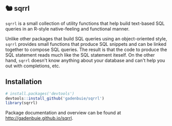 
🐿 sqrrl
-------

`sqrrl` is a small collection of utility functions that help build text-based SQL queries in an R-style native-feeling and functional manner.

Unlike other packages that build SQL queries using an object-oriented style, `sqrrl` provides small functions that produce SQL snippets and can be linked together to compose SQL queries. The result is that the code to produce the SQL statement reads much like the SQL statement iteself. On the other hand, `sqrrl` doesn't know anything about your database and can't help you out with completions, etc.

Installation
------------

``` r
# install.packages('devtools')
devtools::install_github('gadenbuie/sqrrl')
library(sqrrl)
```

Package documentation and overview can be found at <http://gadenbuie.github.io/sqrrl>.